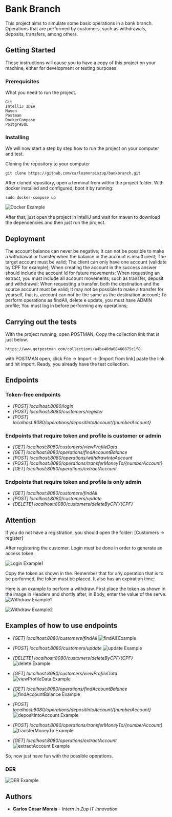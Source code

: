# Bank Branch

This project aims to simulate some basic operations in a bank branch. 
Operations that are performed by customers, such as withdrawals, deposits, transfers, among others.

## Getting Started

These instructions will cause you to have a copy of this project on your machine, either for development or testing purposes.

### Prerequisites

What you need to run the project.
```
Git
IntelliJ IDEA
Maven
Postman
DockerCompose
PostgreSQL
```

### Installing

We will now start a step by step how to run the project on your computer and test.

Cloning the repository to your computer
```
git clone https://github.com/carlosmoraiszup/bankbranch.git
```
After cloned repository, open a terminal from within the project folder.
With docker installed and configured, boot it by running:
```
sudo docker-compose up
```
![Docker Example](dockercompose.png)

After that, just open the project in IntelliJ and wait for maven to download the 
dependencies and then just run the project.

## Deployment

The account balance can never be negative;
It can not be possible to make a withdrawal or transfer when the balance in the account is insufficient;
The target account must be valid;
The client can only have one account (validate by CPF for example);
When creating the account in the success answer should include the account Id for future
movements;
When requesting an extract, you must include all account movements, such as
transfer, deposit and withdrawal;
When requesting a transfer, both the destination and the source account must be
valid;
It may not be possible to make a transfer for yourself, that is, account
can not be the same as the destination account;
To perform operations as findAll, delete e update, you must have ADMIN profile;
You must log in before performing any operations;

## Carrying out the tests
With the project running, open POSTMAN.
Copy the collection link that is just below.
```
https://www.getpostman.com/collections/a4be40da08466875c1f8
```
with POSTMAN open, click File -> Import -> [Import from link]
paste the link and hit import. Ready, you already have the test collection.

## Endpoints
### Token-free endpoints

* *[POST] localhost:8080/login*
* *[POST] localhost:8080/customers/register*
* *[POST] localhost:8080/operations/depositIntoAccount/{numberAccount}*

### Endpoints that require token and profile is customer or admin

* *[GET] localhost:8080/customers/viewProfileData*
* *[GET] localhost:8080/operations/findAccountBalance*
* *[POST] localhost:8080/operations/withdrawIntoAccount*
* *[POST] localhost:8080/operations/transferMoneyTo/{numberAccount}*
* *[GET] localhost:8080/operations/extractAccount*

### Endpoints that require token and profile is only admin

* *[GET] localhost:8080/customers/findAll*
* *[POST] localhost:8080/customers/update*
* *[DELETE] localhost:8080/customers/deleteByCPF/{CPF}*

## Attention

If you do not have a registration, you should open the folder: [Customers -> register]

After registering the customer. Login must be done in order to generate an access token.

![Login Example1](imagens/login.png)

Copy the token as shown in the. Remember that for any operation that is to be performed,
the token must be placed. It also has an expiration time;

Here is an example to perform a withdraw. 
First place the token as shown in the image in Headers and shortly after, in Body, enter the value of the serve.
![Withdraw Example1](imagens/whitdraw1.png)

![Withdraw Example2](imagens/withdraw2.png)

## Examples of how to use endpoints

* *[GET] localhost:8080/customers/findAll*
![findAll Example](imagens/findAll.png)

* *[POST] localhost:8080/customers/update*
![update Example](imagens/update.png)

* *[DELETE] localhost:8080/customers/deleteByCPF/{CPF}*
![delete Example](imagens/deleteByCPF.png)

* *[GET] localhost:8080/customers/viewProfileData*
![viewProfileData Example](imagens/viewProfileData.png)

* *[GET] localhost:8080/operations/findAccountBalance*
![findAccountBalance Example](imagens/findAccountBalance.png)

* *[POST] localhost:8080/operations/depositIntoAccount/{numberAccount}*
![depositIntoAccount Example](imagens/depositIntoAccount.png)

* *[POST] localhost:8080/operations/transferMoneyTo/{numberAccount}*
![transferMoneyTo Example](imagens/transferMoney.png)

* *[GET] localhost:8080/operations/extractAccount*
![extractAccount Example](imagens/extractAccount.png)


So, now just have fun with the possible operations.

### DER
![DER Example](DER.png)

## Authors

* **Carlos César Morais** - *Intern in Zup IT Innovation*


